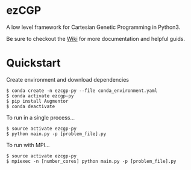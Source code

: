 # ezCGP
A low level framework for Cartesian Genetic Programming in Python3.

Be sure to checkout the [Wiki](https://github.com/ezCGP/ezCGP/wiki) for more documentation and helpful guids.

# Quickstart
Create environment and download dependencies
```
$ conda create -n ezcgp-py --file conda_environment.yaml
$ conda activate ezcgp-py
$ pip install Augmentor
$ conda deactivate
```

To run in a single process...
```
$ source activate ezcgp-py
$ python main.py -p [problem_file].py
```

To run with MPI...
```
$ source activate ezcgp-py
$ mpiexec -n [number_cores] python main.py -p [problem_file].py
```

